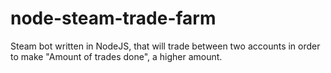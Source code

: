 # node-steam-trade-farm
Steam bot written in NodeJS, that will trade between two accounts in order to make "Amount of trades done", a higher amount.
